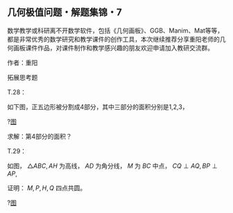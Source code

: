 ## 几何极值问题・解题集锦・7

数学教学或科研离不开数学软件，包括《几何画板》、GGB、Manim、Mat等等，都是非常优秀的数学研究和教学课件的创作工具，本次继续推荐分享重阳老师的几何画板课件作品，对课件制作和教学感兴趣的朋友欢迎申请加入教研交流群。

作者：重阳


拓展思考题

T.28：

如下图，正五边形被分割成4部分，其中三部分的面积分别是1,2,3，

?[图](/pics/p82-1.png)

求解：第4部分的面积？

T.29：

如图， $\triangle ABC,AH$ 为高线， $AD$ 为角分线， $M$ 为 $BC$ 中点， $CQ\perp AQ,BP\perp AP,$

证明： $M,P,H,Q$ 四点共圆。

?[图](/pics/p82-2.png)
